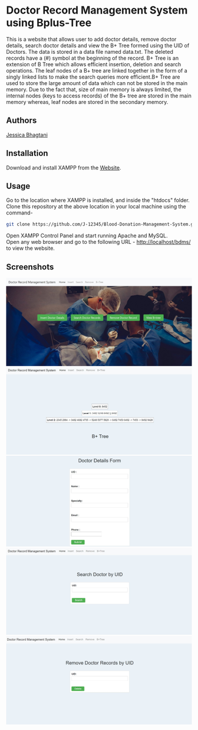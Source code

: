 # Doctor Record Management System using Bplus-Tree
This is a website that allows user to add doctor details, remove doctor details, search doctor details and view the B+ Tree formed using the UID of Doctors. The data is stored in a data file named data.txt. The deleted records have a (#) symbol at the beginning of the record.
B+ Tree is an extension of B Tree which allows efficient insertion, deletion and search operations. The leaf nodes of a B+ tree are linked together in the form of a singly linked lists to make the search queries more efficient.B+ Tree are used to store the large amount of data which can not be stored in the main memory. Due to the fact that, size of main memory is always limited, the internal nodes (keys to access records) of the B+ tree are stored in the main memory whereas, leaf nodes are stored in the secondary memory.
## Authors

[Jessica Bhagtani](https://github.com/J-12345)

## Installation

Download and install XAMPP from the [Website](https://www.apachefriends.org/download.html).

## Usage

Go to the location where XAMPP is installed, and inside the "htdocs" folder.\
Clone this repository at the above location in your local machine using the command-
```bash
git clone https://github.com/J-12345/Blood-Donation-Management-System.git
```
Open XAMPP Control Panel and start running Apache and MySQL.\
Open any web browser and go to the following URL - [http://localhost/bdms/](http://localhost//index.html) to view the website.
## Screenshots
<img src="https://github.com/J-12345/Bplus-Tree-Implementation/blob/main/Screenshots/home.jpg">
<img src="https://github.com/J-12345/Bplus-Tree-Implementation/blob/main/Screenshots/b%2Btree.jpg">
<img src="https://github.com/J-12345/Bplus-Tree-Implementation/blob/main/Screenshots/doctor-add-details.jpg">
<img src="https://github.com/J-12345/Bplus-Tree-Implementation/blob/main/Screenshots/search.jpg">
<img src="https://github.com/J-12345/Bplus-Tree-Implementation/blob/main/Screenshots/delete.jpg">
